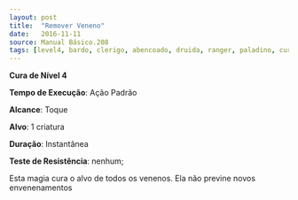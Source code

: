 ```yaml
---
layout: post
title:  "Remover Veneno"
date:   2016-11-11
source: Manual Básico.208
tags: [level4, bardo, clerigo, abencoado, druida, ranger, paladino, cura, padrao, toque, criatura, instantanea, nenhum]
---
```


**Cura de Nível 4**

**Tempo de Execução**: Ação Padrão

**Alcance**: Toque

**Alvo**: 1 criatura

**Duração**: Instantânea

**Teste de Resistência**: nenhum;

Esta magia cura o alvo de todos os venenos. Ela não previne novos envenenamentos
